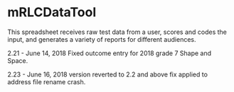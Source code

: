 # mRLCDataTool

This spreadsheet receives raw test data from a user, scores and codes the input, and generates a variety of reports for different audiences. 

2.21 - June 14, 2018
Fixed outcome entry for 2018 grade 7 Shape and Space.

2.23 - June 16, 2018
version reverted to 2.2 and above fix applied to address file rename crash.
